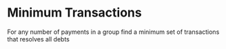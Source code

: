 # Minimum Transactions
For any number of payments in a group find a minimum set of transactions that resolves all debts
